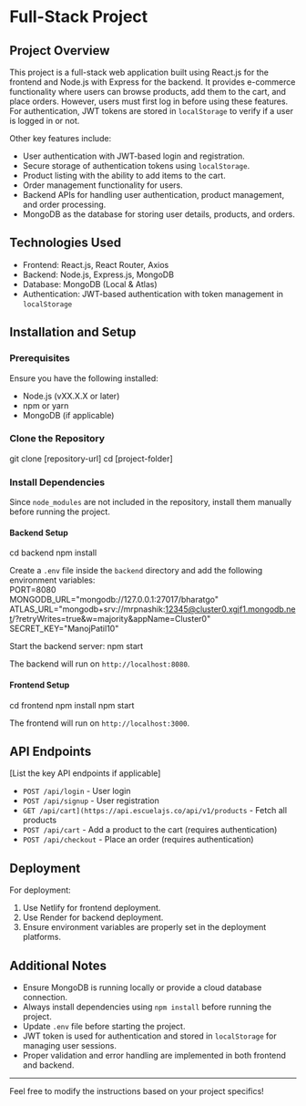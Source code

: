 # Full-Stack Project

## Project Overview
This project is a full-stack web application built using React.js for the frontend and Node.js with Express for the backend. It provides e-commerce functionality where users can browse products, add them to the cart, and place orders. However, users must first log in before using these features. For authentication, JWT tokens are stored in `localStorage` to verify if a user is logged in or not.

Other key features include:
- User authentication with JWT-based login and registration.
- Secure storage of authentication tokens using `localStorage`.
- Product listing with the ability to add items to the cart.
- Order management functionality for users.
- Backend APIs for handling user authentication, product management, and order processing.
- MongoDB as the database for storing user details, products, and orders.

## Technologies Used
- Frontend: React.js, React Router, Axios
- Backend: Node.js, Express.js, MongoDB
- Database: MongoDB (Local & Atlas)
- Authentication: JWT-based authentication with token management in `localStorage`

## Installation and Setup

### Prerequisites
Ensure you have the following installed:
- Node.js (vXX.X.X or later)
- npm or yarn
- MongoDB (if applicable)

### Clone the Repository
git clone [repository-url]
cd [project-folder]

### Install Dependencies
Since `node_modules` are not included in the repository, install them manually before running the project.

#### Backend Setup
cd backend
npm install

Create a `.env` file inside the `backend` directory and add the following environment variables:
<br>
PORT=8080
<br>
MONGODB_URL="mongodb://127.0.0.1:27017/bharatgo"
<br>
ATLAS_URL="mongodb+srv://mrpnashik:12345@cluster0.xgjf1.mongodb.net/?retryWrites=true&w=majority&appName=Cluster0"
<br>
SECRET_KEY="ManojPatil10"

Start the backend server:
npm start

The backend will run on `http://localhost:8080`.

#### Frontend Setup
cd frontend
npm install
npm start

The frontend will run on `http://localhost:3000`.

## API Endpoints
[List the key API endpoints if applicable]
- `POST /api/login` - User login
- `POST /api/signup` - User registration
- `GET /api/cart](https://api.escuelajs.co/api/v1/products` - Fetch all products
- `POST /api/cart` - Add a product to the cart (requires authentication)
- `POST /api/checkout` - Place an order (requires authentication)

## Deployment
For deployment:
1. Use Netlify for frontend deployment.
2. Use Render for backend deployment.
3. Ensure environment variables are properly set in the deployment platforms.

## Additional Notes
- Ensure MongoDB is running locally or provide a cloud database connection.
- Always install dependencies using `npm install` before running the project.
- Update `.env` file before starting the project.
- JWT token is used for authentication and stored in `localStorage` for managing user sessions.
- Proper validation and error handling are implemented in both frontend and backend.

---
Feel free to modify the instructions based on your project specifics!

